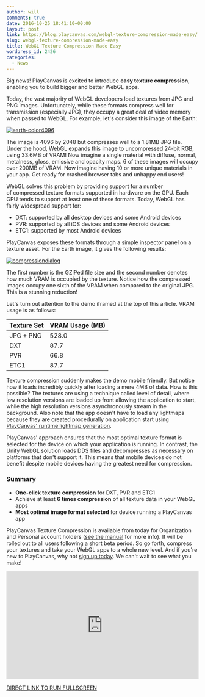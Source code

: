 ```yaml
---
author: will
comments: true
date: 2016-10-25 18:41:10+00:00
layout: post
link: https://blog.playcanvas.com/webgl-texture-compression-made-easy/
slug: webgl-texture-compression-made-easy
title: WebGL Texture Compression Made Easy
wordpress_id: 2426
categories:
  - News
---
```


Big news! PlayCanvas is excited to introduce **easy texture compression**, enabling you to build bigger and better WebGL apps.

Today, the vast majority of WebGL developers load textures from JPG and PNG images. Unfortunately, while these formats compress well for transmission (especially JPG), they occupy a great deal of video memory when passed to WebGL. For example, let's consider this image of the Earth:

<!-- more -->

[![earth-color4096](https://blog.playcanvas.com/wp-content/uploads/2016/10/Earth-Color4096-1024x512.jpg)](https://blog.playcanvas.com/wp-content/uploads/2016/10/Earth-Color4096.jpg)

The image is 4096 by 2048 but compresses well to a 1.81MB JPG file. Under the hood, WebGL expands this image to uncompressed 24-bit RGB, using 33.6MB of VRAM! Now imagine a single material with diffuse, normal, metalness, gloss, emissive and opacity maps. 6 of these images will occupy over 200MB of VRAM. Now imagine having 10 or more unique materials in your app. Get ready for crashed browser tabs and unhappy end users!

WebGL solves this problem by providing support for a number of compressed texture formats supported in hardware on the GPU. Each GPU tends to support at least one of these formats. Today, WebGL has fairly widespread support for:

- DXT: supported by all desktop devices and some Android devices
- PVR: supported by all iOS devices and some Android devices
- ETC1: supported by most Android devices

PlayCanvas exposes these formats through a simple inspector panel on a texture asset. For the Earth image, it gives the following results:

[![compressiondialog](https://blog.playcanvas.com/wp-content/uploads/2016/10/compressiondialog.png)](https://blog.playcanvas.com/wp-content/uploads/2016/10/compressiondialog.png)

The first number is the GZIPed file size and the second number denotes how much VRAM is occupied by the texture. Notice how the compressed images occupy one sixth of the VRAM when compared to the original JPG. This is a stunning reduction!

Let's turn out attention to the demo iframed at the top of this article. VRAM usage is as follows:

| Texture Set | VRAM Usage (MB) |
| ----------- | --------------- |
| JPG + PNG   | 528.0           |
| DXT         | 87.7            |
| PVR         | 66.8            |
| ETC1        | 87.7            |

Texture compression suddenly makes the demo mobile friendly. But notice how it loads incredibly quickly after loading a mere 4MB of data. How is this possible? The textures are using a technique called level of detail, where low resolution versions are loaded up front allowing the application to start, while the high resolution versions asynchronously stream in the background. Also note that the app doesn't have to load any lightmaps because they are created procedurally on application start using [PlayCanvas' runtime lightmap generation](https://blog.playcanvas.com/runtime-lightmap-generation-for-webgl/).

PlayCanvas' approach ensures that the most optimal texture format is selected for the device on which your application is running. In contrast, the Unity WebGL solution loads DDS files and decompresses as necessary on platforms that don't support it. This means that mobile devices do not benefit despite mobile devices having the greatest need for compression.

### Summary

- **One-click texture compression** for DXT, PVR and ETC1
- Achieve at least **6 times compression** of all texture data in your WebGL apps
- **Most optimal image format selected** for device running a PlayCanvas app

PlayCanvas Texture Compression is available from today for Organization and Personal account holders ([see the manual](https://developer.playcanvas.com/en/user-manual/assets/textures/#texture-compression) for more info). It will be rolled out to all users following a short beta period. So go forth, compress your textures and take your WebGL apps to a whole new level. And if you're new to PlayCanvas, why not [sign up today](https://playcanvas.com/). We can't wait to see what you make!

<div style="position: relative; padding-bottom: 56.25%; height: 0; overflow: hidden; max-width: 100%;">
  <iframe frameborder="0" style="position: absolute; top:0; left: 0; width: 100%; height: 100%;" src="https://playcanv.as/e/p/yipplmVO/" webkitallowfullscreen='true' mozallowfullscreen='true' allowfullscreen='true'></iframe>
</div>

[DIRECT LINK TO RUN FULLSCREEN](https://playcanv.as/p/yipplmVO/)
